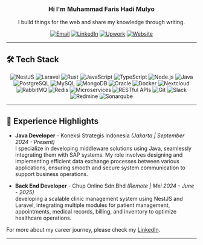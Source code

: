 <h3 align="center"> Hi I'm Muhammad Faris Hadi Mulyo</br> </h3>
<p align="center">I build things for the web and share my knowledge through writing.</p>

<p align="center">
 <a href="mailto:muhfarishalyo@gmail.com" target="_blank"><img alt="Email" src="https://img.shields.io/badge/Email-0078D4?style=for-the-badge&logo=gmail&logoColor=white" /></a>
 <a href="https://www.linkedin.com/in/muhfarishalyo/" target="_blank"><img alt="LinkedIn" src="https://img.shields.io/badge/LinkedIn-0077B5?style=for-the-badge&logo=linkedin&logoColor=white" /></a>
 <a href="https://www.upwork.com/freelancers/~01debd012b7ce60804" target="_blank"><img alt="Upwork" src="https://img.shields.io/badge/Upwork-6FDA44?style=for-the-badge&logo=upwork&logoColor=white" /></a>
 <a href="https://muhfarishadimulyo.my.id/" target="_blank"><img alt="Website" src="https://img.shields.io/badge/Website-FF7139?style=for-the-badge&logo=vercel&logoColor=white" /></a>

</p>

---

## 🛠️ Tech Stack
<p align="center">
  <!-- Languages & Frameworks -->
<img alt="NestJS" src="https://img.shields.io/badge/NestJS-E0234E?style=for-the-badge&logo=nestjs&logoColor=white" />
  <img alt="Laravel" src="https://img.shields.io/badge/Laravel-FF2D20?style=for-the-badge&logo=laravel&logoColor=white" />
  <img alt="Rust" src="https://img.shields.io/badge/Rust-000000?style=for-the-badge&logo=rust&logoColor=white" />
  <img alt="JavaScript" src="https://img.shields.io/badge/JavaScript-F7DF1E?style=for-the-badge&logo=javascript&logoColor=black" />
  <img alt="TypeScript" src="https://img.shields.io/badge/TypeScript-3178C6?style=for-the-badge&logo=typescript&logoColor=white" />
  <img alt="Node.js" src="https://img.shields.io/badge/Node.js-339933?style=for-the-badge&logo=node.js&logoColor=white" />
  <img alt="Java" src="https://img.shields.io/badge/Java-FF2D20?style=for-the-badge&logo=java&logoColor=white" />
  
  <!-- Databases -->
  <img alt="PostgreSQL" src="https://img.shields.io/badge/PostgreSQL-336791?style=for-the-badge&logo=postgresql&logoColor=white" />
  <img alt="MySQL" src="https://img.shields.io/badge/MySQL-4479A1?style=for-the-badge&logo=mysql&logoColor=white" />
  <img alt="MongoDB" src="https://img.shields.io/badge/MongoDB-47A248?style=for-the-badge&logo=mongodb&logoColor=white" />
  <img alt="Oracle" src="https://img.shields.io/badge/Oracle-FF7900?style=for-the-badge&logo=oracle&logoColor=white" />
  
  <!-- Cloud & DevOps -->
  <img alt="Docker" src="https://img.shields.io/badge/Docker-2496ED?style=for-the-badge&logo=docker&logoColor=white" />
  <img alt="Nextcloud" src="https://img.shields.io/badge/Nextcloud-0082C9?style=for-the-badge&logo=nextcloud&logoColor=white" />
  
  <!-- Messaging & Event-Driven Architecture -->
  <img alt="RabbitMQ" src="https://img.shields.io/badge/RabbitMQ-FF6600?style=for-the-badge&logo=rabbitmq&logoColor=white" />
  <img alt="Redis" src="https://img.shields.io/badge/Redis-FF4438?style=for-the-badge&logo=REDIS&logoColor=white" />

  <!-- Architecture & Communication -->
  <img alt="Microservices" src="https://img.shields.io/badge/Microservices-FFCA28?style=for-the-badge" />
  <img alt="RESTful APIs" src="https://img.shields.io/badge/RESTful_APIs-FF9900?style=for-the-badge" />

  <!-- Tools & Utilities -->
  <img alt="Git" src="https://img.shields.io/badge/Git-F05032?style=for-the-badge&logo=git&logoColor=white" />
  <img alt="Slack" src="https://img.shields.io/badge/Slack-4A154B?style=for-the-badge&logo=slack&logoColor=white" />
  <img alt="Redmine" src="https://img.shields.io/badge/Redmine-B32024?style=for-the-badge&logo=redmine&logoColor=white" />
  <img alt="Sonarqube" src="https://img.shields.io/badge/Sonarqube-4E9BCD?style=for-the-badge&logo=sonarqube&logoColor=white" />
    
</p>

---

## 💼 Experience Highlights

- **Java Developer** - Koneksi Strategis Indonesia *(Jakarta | September 2024 - Present)*  
   I specialize in developing middleware solutions using Java, seamlessly integrating them with SAP systems. My role involves designing and implementing efficient data exchange processes between various applications, ensuring smooth and secure system communication to support business operations.

- **Back End Developer** - Chup Online Sdn.Bhd *(Remote | Mei 2024 - June - 2025)*  
 developing a scalable clinic management system using NestJS and Laravel, integrating multiple modules for patient management, appointments, medical records, billing, and inventory to optimize healthcare operations.

For more about my career journey, please check my [LinkedIn](https://www.linkedin.com/in/muhammad-faris-hadi-mulyo/).

---
